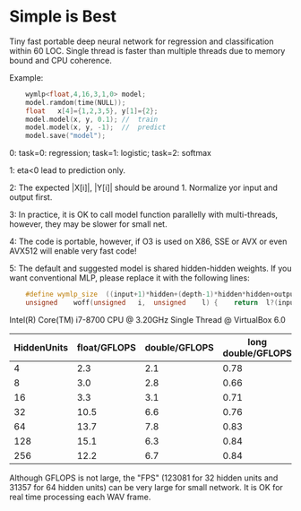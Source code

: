# Simple is Best
Tiny fast portable deep neural network for regression and classification within 60 LOC. Single thread is faster than multiple threads due to memory bound and CPU coherence.

Example:
```C++
	wymlp<float,4,16,3,1,0>	model;	
	model.ramdom(time(NULL));
	float	x[4]={1,2,3,5},	y[1]={2};
	model.model(x, y, 0.1);	//	train
	model.model(x, y, -1);	//	predict
	model.save("model");
```

0:	task=0: regression; task=1: logistic;	task=2:	softmax

1:	eta<0 lead to prediction only.

2:	The expected |X[i]|, |Y[i]| should be around 1. Normalize yor input and output first.

3:	In practice, it is OK to call model function parallelly with multi-threads, however, they may be slower for small net.

4:	The code is portable, however, if O3 is used on X86, SSE or AVX or even AVX512 will enable very fast code!

5:	The default and suggested model is shared hidden-hidden weights. If you want conventional MLP, please replace it with the following lines:
```C++
	#define	wymlp_size	((input+1)*hidden+(depth-1)*hidden*hidden+output*hidden)
	unsigned	woff(unsigned	i,	unsigned	l) {	return	l?(input+1)*hidden+(l-1)*hidden*hidden+i*hidden:i*hidden;	}
```

Intel(R) Core(TM) i7-8700 CPU @ 3.20GHz Single Thread @ VirtualBox 6.0

|HiddenUnits|	float/GFLOPS	|double/GFLOPS|long double/GFLOPS|
|----|----|----|----|
|4|	2.3| 	2.1 |0.78|
|8|	3.0|	2.8 |0.66|
|16|	3.3| 	3.1 |0.71|
|32|	10.5| 	6.6 |0.76|
|64|	13.7| 	7.8 |0.83|
|128|	15.1| 	6.3 |0.84|
|256|	12.2| 	6.7 |0.84|

Although GFLOPS is not large, the "FPS" (123081 for 32 hidden units and 31357 for 64 hidden units) can be very large for small network. It is OK for real time processing each WAV frame.
